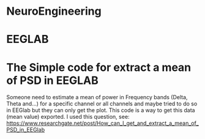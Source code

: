# NeuroEngineering
# EEGLAB
# The Simple code for extract a mean of PSD in EEGLAB

Someone need to estimate a mean of power in Frequency bands (Delta, Theta and...) for a specific channel or all channels and maybe tried to do so in EEGlab but they can only get the plot. This code is a way to get this data (mean value) exported. I used this question, see: https://www.researchgate.net/post/How_can_I_get_and_extract_a_mean_of_PSD_in_EEGlab


